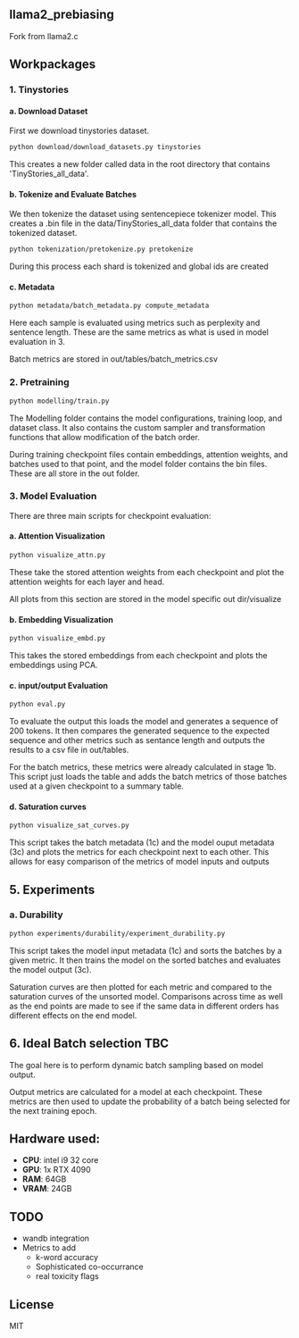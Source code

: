 ## llama2_prebiasing

Fork from llama2.c 

## Workpackages
### 1. Tinystories

#### a. Download Dataset 

First we download tinystories dataset. 

```bash
python download/download_datasets.py tinystories
```

This creates a new folder called data in the root directory that contains 'TinyStories_all_data'.

#### b. Tokenize and Evaluate Batches

We then tokenize the dataset using sentencepiece tokenizer model.
This creates a .bin file in the data/TinyStories_all_data folder that contains the tokenized dataset.

```bash
python tokenization/pretokenize.py pretokenize
```

During this process each shard is tokenized and global ids are created


#### c. Metadata
```bash
python metadata/batch_metadata.py compute_metadata
```
Here each sample is evaluated using metrics such as perplexity and sentence length. These are the same metrics as what is used in model evaluation in 3.

Batch metrics are stored in out/tables/batch_metrics.csv


### 2. Pretraining


```bash
python modelling/train.py
```
The Modelling folder contains the model configurations, training loop, and dataset class. It also contains the custom sampler and transformation functions that allow modification of the batch order.

During training checkpoint files contain embeddings, attention weights, and batches used to that point, and the model folder contains the bin files. These are all store in the out folder.


### 3. Model Evaluation
There are three main scripts for checkpoint evaluation:

#### a. Attention Visualization
```bash
python visualize_attn.py
```

These take the stored attention weights from each checkpoint and plot the attention weights for each layer and head.

All plots from this section are stored in the model specific out dir/visualize

#### b. Embedding Visualization
```bash
python visualize_embd.py
```

This takes the stored embeddings from each checkpoint and plots the embeddings using PCA.


#### c. input/output Evaluation
```bash
python eval.py
```
To evaluate the output this loads the model and generates a sequence of 200 tokens. It then compares the generated sequence to the expected sequence and other metrics such as sentance length and outputs the results to a csv file in out/tables.

For the batch metrics, these metrics were already calculated in stage 1b. This script just loads the table and adds the batch metrics of those batches used at a given checkpoint to a summary table.


#### d. Saturation curves
```bash
python visualize_sat_curves.py
```
This script takes the batch metadata (1c) and the model ouput metadata (3c) and plots the metrics for each checkpoint next to each other. This allows for easy comparison of the metrics of model inputs and outputs

## 5. Experiments

### a. Durability
```bash
python experiments/durability/experiment_durability.py
```

This script takes the model input metadata (1c) and sorts the batches by a given metric. It then trains the model on the sorted batches and evaluates the model output (3c). 

Saturation curves are then plotted for each metric and compared to the saturation curves of the unsorted model. Comparisons across time as well as the end points are made to see if the same data in different orders has different effects on the end model.



## 6. Ideal Batch selection TBC
The goal here is to perform dynamic batch sampling based on model output. 

Output metrics are calculated for a model at each checkpoint. These metrics are then used to update the probability of a batch being selected for the next training epoch.



## Hardware used:
- **CPU**: intel i9 32 core
- **GPU**: 1x RTX 4090 
- **RAM**: 64GB
- **VRAM**: 24GB

## TODO
- wandb integration
- Metrics to add
  - k-word accuracy
  - Sophisticated co-occurrance
  - real toxicity flags

## License

MIT
